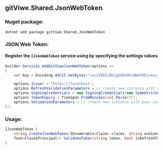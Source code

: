 ## gitViwe.Shared.JsonWebToken

### Nuget package:
```
dotnet add package gitViwe.Shared.JsonWebToken 
```

### JSON Web Token:
#### Register the `IJsonWebToken` service using by specifying the settings values
```csharp
builder.Services.AddGitViweJsonWebToken(options =>
{
    var key = Encoding.ASCII.GetBytes("vxL2V6EEj8HjgU6NxMhcNWAf0Ejxmcuj");

    options.Issuer = "https://localhost";
    options.RefreshValidationParameters = // create new instance with your settings;
    options.SigningCredentials = new SigningCredentials(new SymmetricSecurityKey(key), SecurityAlgorithms.HmacSha256Signature);
    options.TokenExpiry = TimeSpan.FromMinutes(int.Parse(5));
    options.ValidationParameters = // create new instance with your settings;
});
```

### Usage:

```csharp
IJsonWebToken {
    string CreateJsonWebToken(IEnumerable<Claim> claims, string audience);
    Task<ClaimsPrincipal?> ValidateToken(string token, bool isRefreshToken = false);
}
```